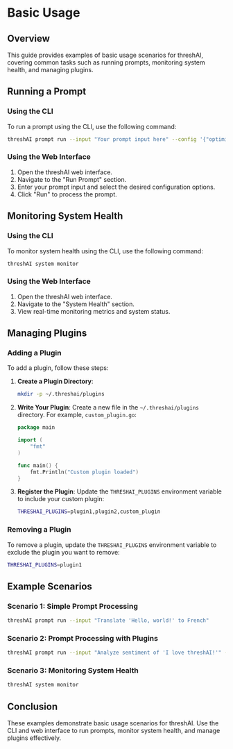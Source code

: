 # Basic Usage

## Overview
This guide provides examples of basic usage scenarios for threshAI, covering common tasks such as running prompts, monitoring system health, and managing plugins.

## Running a Prompt

### Using the CLI
To run a prompt using the CLI, use the following command:
```bash
threshAI prompt run --input "Your prompt input here" --config '{"optimizationLevel": "high", "plugins": ["plugin1", "plugin2"]}'
```

### Using the Web Interface
1. Open the threshAI web interface.
2. Navigate to the "Run Prompt" section.
3. Enter your prompt input and select the desired configuration options.
4. Click "Run" to process the prompt.

## Monitoring System Health

### Using the CLI
To monitor system health using the CLI, use the following command:
```bash
threshAI system monitor
```

### Using the Web Interface
1. Open the threshAI web interface.
2. Navigate to the "System Health" section.
3. View real-time monitoring metrics and system status.

## Managing Plugins

### Adding a Plugin
To add a plugin, follow these steps:

1. **Create a Plugin Directory**:
   ```bash
   mkdir -p ~/.threshai/plugins
   ```

2. **Write Your Plugin**:
   Create a new file in the `~/.threshai/plugins` directory. For example, `custom_plugin.go`:
   ```go
   package main

   import (
       "fmt"
   )

   func main() {
       fmt.Println("Custom plugin loaded")
   }
   ```

3. **Register the Plugin**:
   Update the `THRESHAI_PLUGINS` environment variable to include your custom plugin:
   ```bash
   THRESHAI_PLUGINS=plugin1,plugin2,custom_plugin
   ```

### Removing a Plugin
To remove a plugin, update the `THRESHAI_PLUGINS` environment variable to exclude the plugin you want to remove:
```bash
THRESHAI_PLUGINS=plugin1
```

## Example Scenarios

### Scenario 1: Simple Prompt Processing
```bash
threshAI prompt run --input "Translate 'Hello, world!' to French"
```

### Scenario 2: Prompt Processing with Plugins
```bash
threshAI prompt run --input "Analyze sentiment of 'I love threshAI!'" --config '{"plugins": ["sentiment_analysis"]}'
```

### Scenario 3: Monitoring System Health
```bash
threshAI system monitor
```

## Conclusion
These examples demonstrate basic usage scenarios for threshAI. Use the CLI and web interface to run prompts, monitor system health, and manage plugins effectively.